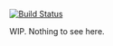 [![Build Status](https://travis-ci.org/birtles/anforget.png?branch=master)](https://travis-ci.org/birtles/anforget)

WIP. Nothing to see here.
